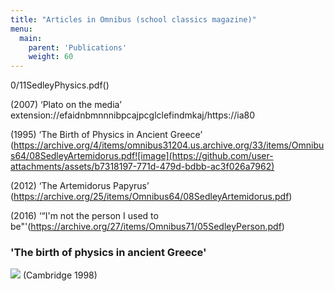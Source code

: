 ```yaml
---
title: "Articles in Omnibus (school classics magazine)"
menu:
  main:
    parent: 'Publications'
    weight: 60
---
```

0/11SedleyPhysics.pdf()

(2007) ‘Plato on the media’	extension://efaidnbmnnnibpcajpcglclefindmkaj/https://ia80

(1995) ‘The Birth of Physics in Ancient Greece’ (https://archive.org/4/items/omnibus31204.us.archive.org/33/items/Omnibus64/08SedleyArtemidorus.pdf![image](https://github.com/user-attachments/assets/b7318197-771d-479d-bdbb-ac3f026a7962)


(2012) ‘The Artemidorus Papyrus’ (https://archive.org/25/items/Omnibus64/08SedleyArtemidorus.pdf)

(2016) ‘“I'm not the person I used to be"'(https://archive.org/27/items/Omnibus71/05SedleyPerson.pdf)


### 'The birth of physics in ancient Greece'
![](../bookcovers/Lucr.jpg)
(Cambridge 1998)
